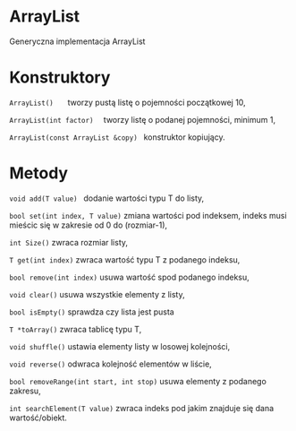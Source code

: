 # ArrayList
Generyczna implementacja ArrayList

# Konstruktory
`
ArrayList()   
`    tworzy pustą listę o pojemności początkowej 10,

`
ArrayList(int factor)  
` 
 tworzy listę o podanej pojemności, minimum 1, <br>
 
 `
ArrayList(const ArrayList &copy) 
` 
 konstruktor kopiujący.

# Metody 

 `
void add(T value) 
` 
 dodanie wartości typu T do listy,
 
  `
bool set(int index, T value)
` 
zmiana wartości pod indeksem, indeks musi mieścic się w zakresie od 0 do (rozmiar-1),

 `
int Size()
` 
zwraca rozmiar listy,

 `
T get(int index)
` 
zwraca wartość typu T z podanego indeksu,

 `
bool remove(int index)
` 
usuwa wartość spod podanego indeksu,

 `
void clear()
` 
usuwa wszystkie elementy z listy,

 `
bool isEmpty()
` 
sprawdza czy lista jest pusta

 `
T *toArray()
` 
zwraca tablicę typu T,

 `
void shuffle()
` 
ustawia elementy listy w losowej kolejności,

`
void reverse()
` 
odwraca kolejność elementów w liście,

`
bool removeRange(int start, int stop)
` 
usuwa elementy z podanego zakresu,

`
int searchElement(T value)
` 
zwraca indeks pod jakim znajduje się dana wartość/obiekt.


